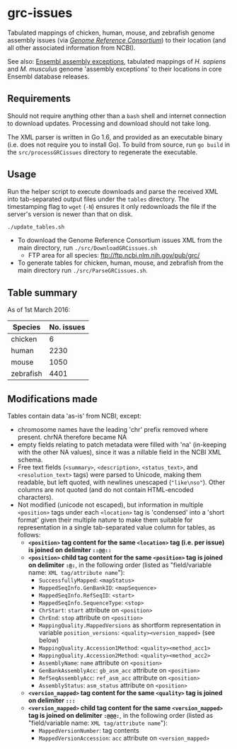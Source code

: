 # grc-issues

Tabulated mappings of chicken, human, mouse, and zebrafish genome assembly issues (via [_Genome Reference Consortium_](http://www.ncbi.nlm.nih.gov/projects/genome/assembly/grc/)) to their location (and all other associated information from NCBI).

See also: [Ensembl assembly exceptions](https://github.com/lmmx/ensembl-assembly-exceptions), tabulated mappings of _H. sapiens_ and _M. musculus_ genome 'assembly exceptions' to their locations in core Ensembl database releases.

## Requirements

Should not require anything other than a `bash` shell and internet connection to download updates. Processing and download should not take long. 

The XML parser is written in Go 1.6, and provided as an executable binary (i.e. does not require you to install Go). To build from source, run `go build` in the `src/processGRCissues` directory to regenerate the executable.

## Usage

Run the helper script to execute downloads and parse the received XML into tab-separated output files under the `tables` directory. The timestamping flag to `wget` (`-N`) ensures it only redownloads the file if the server's version is newer than that on disk.

```sh
./update_tables.sh
```

* To download the Genome Reference Consortium issues XML from the main directory, run `./src/DownloadGRCissues.sh`
  * FTP area for all species: ftp://ftp.ncbi.nlm.nih.gov/pub/grc/
* To generate tables for chicken, human, mouse, and zebrafish from the main directory run `./src/ParseGRCissues.sh`.

## Table summary

As of 1st March 2016:

| Species   | No. issues |
|-----------|------------|
| chicken   |         6  |
| human     |      2230  |
| mouse     |      1050  |
| zebrafish |      4401  |

## Modifications made

Tables contain data 'as-is' from NCBI, except:
* chromosome names have the leading 'chr' prefix removed where present. chrNA therefore became NA
* empty fields relating to patch metadata were filled with 'na' (in-keeping with the other NA values), since it was a nillable field in the NCBI XML schema.
* Free text fields (`<summary>`, `<description>`, `<status_text>`, and `<resolution_text>` tags) were parsed to Unicode, making them readable, but left quoted, with newlines unescaped (`"like\nso"`). Other columns are not quoted (and do not contain HTML-encoded characters).
* Not modified (unicode not escaped), but information in multiple `<position>` tags under each `<location>` tag is 'condensed' into a 'short format' given their multiple nature to make them suitable for representation in a single tab-separated value column for tables, as follows:
  * __`<position>` tag content for the same `<location>` tag (i.e. per issue) is joined on delimiter `::@@::`__
  * __`<position>` child tag content for the same `<position>` tag is joined on delimiter `:@:`__, in the following order (listed as "field/variable name: `XML tag/attribute name`"):
    * `SuccessfullyMapped`: `<mapStatus>`
    * `MappedSeqInfo.GenBankID`: `<mapSequence>`
    * `MappedSeqInfo.RefSeqID`: `<start>`
    * `MappedSeqInfo.SequenceType`: `<stop>`
    * `ChrStart`: `start` attribute on `<position>`
    * `ChrEnd`: `stop` attribute on `<position>`
    * `MappingQuality.MappedVersions` as shortform representation in variable `position_versions`: `<quality><version_mapped>` (see below)
    * `MappingQuality.Accession1Method`: `<quality><method_acc1>`
    * `MappingQuality.Accession2Method`: `<quality><method_acc2>`
    * `AssemblyName`: `name` attribute on `<position>`
    * `GenBankAssemblyAcc`: `gb_asm_acc` attribute on `<position>`
    * `RefSeqAssemblyAcc`: `ref_asm_acc` attribute on `<position>`
    * `AssemblyStatus`: `asm_status` attribute on `<position>`
  * __`<version_mapped>` tag content for the same `<quality>` tag is joined on delimiter `:::`__
  * __`<version_mapped>` child tag content for the same `<version_mapped>` tag is joined on delimiter `:@@@:`__, in the following order (listed as "field/variable name: `XML tag/attribute name`"):
    * `MappedVersionNumber`: tag contents
    * `MappedVersionAccession`: `acc` attribute on `<version_mapped>`
